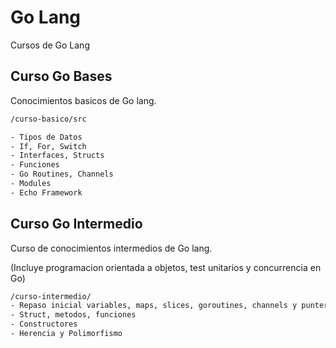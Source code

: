
# Go Lang

Cursos de Go Lang

## Curso Go Bases

Conocimientos basicos de Go lang.

```bash
/curso-basico/src

- Tipos de Datos
- If, For, Switch
- Interfaces, Structs
- Funciones
- Go Routines, Channels
- Modules
- Echo Framework
```

## Curso Go Intermedio

Curso de conocimientos intermedios de Go lang. 

(Incluye programacion orientada a objetos, test unitarios y concurrencia en Go)

```bash
/curso-intermedio/
- Repaso inicial variables, maps, slices, goroutines, channels y punteros
- Struct, metodos, funciones 
- Constructores
- Herencia y Polimorfismo

```

